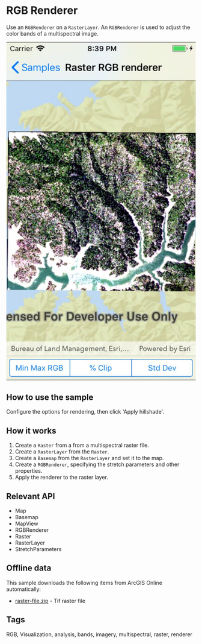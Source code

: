 # RGB Renderer

Use an `RGBRenderer` on a `RasterLayer`. An `RGBRenderer` is used to adjust the color bands of a multispectral image.

![screenshot](RasterRgbRenderer.jpg)

## How to use the sample

Configure the options for rendering, then click 'Apply hillshade'.

## How it works

1. Create a `Raster` from a from a multispectral raster file.
2. Create a `RasterLayer` from the `Raster`.
3. Create a `Basemap` from the `RasterLayer` and set it to the map.
4. Create a `RGBRenderer`, specifying the stretch parameters and other properties.
5. Apply the renderer to the raster layer.

## Relevant API

* Map
* Basemap
* MapView
* RGBRenderer
* Raster
* RasterLayer
* StretchParameters

## Offline data

This sample downloads the following items from ArcGIS Online automatically:

* [raster-file.zip](https://www.arcgis.com/home/item.html?id=7c4c679ab06a4df19dc497f577f111bd) - Tif raster file

## Tags

RGB, Visualization, analysis, bands, imagery, multispectral, raster, renderer
